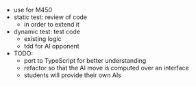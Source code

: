 - use for M450
- static test: review of code
    - in order to extend it
- dynamic test: test code
    - existing logic
    - tdd for AI opponent
- TODO:
    - port to TypeScript for better understanding
    - refactor so that the AI move is computed over an interface
    - students will provide their own AIs